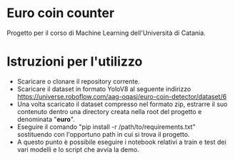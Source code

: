 # Euro coin counter
Progetto per il corso di Machine Learning dell'Università di Catania.  

# Istruzioni per l'utilizzo
- Scaricare o clonare il repository corrente.
- Scaricare il dataset in formato YoloV8 al seguente indirizzo https://universe.roboflow.com/aag-oqasj/euro-coin-detector/dataset/6
- Una volta scaricato il dataset compresso nel formato zip, estrarre il suo contenuto dentro una directory creata nella root del progetto e denominata "**euro**".
- Eseguire il comando "pip install -r /path/to/requirements.txt" sostituendo con l'opportuno path in cui si trova il progetto.
- A questo punto è possibile eseguire i notebook relativi a train e test dei vari modelli e lo script che avvia la demo.

